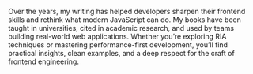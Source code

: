 Over the years, my writing has helped developers sharpen their frontend skills and rethink what modern JavaScript can do. My books have been taught in universities, cited in academic research, and used by teams building real-world web applications. Whether you’re exploring RIA techniques or mastering performance-first development, you’ll find practical insights, clean examples, and a deep respect for the craft of frontend engineering.